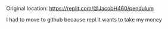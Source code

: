 Original location: https://replit.com/@JacobH460/pendulum

I had to move to github because repl.it wants to take my money
